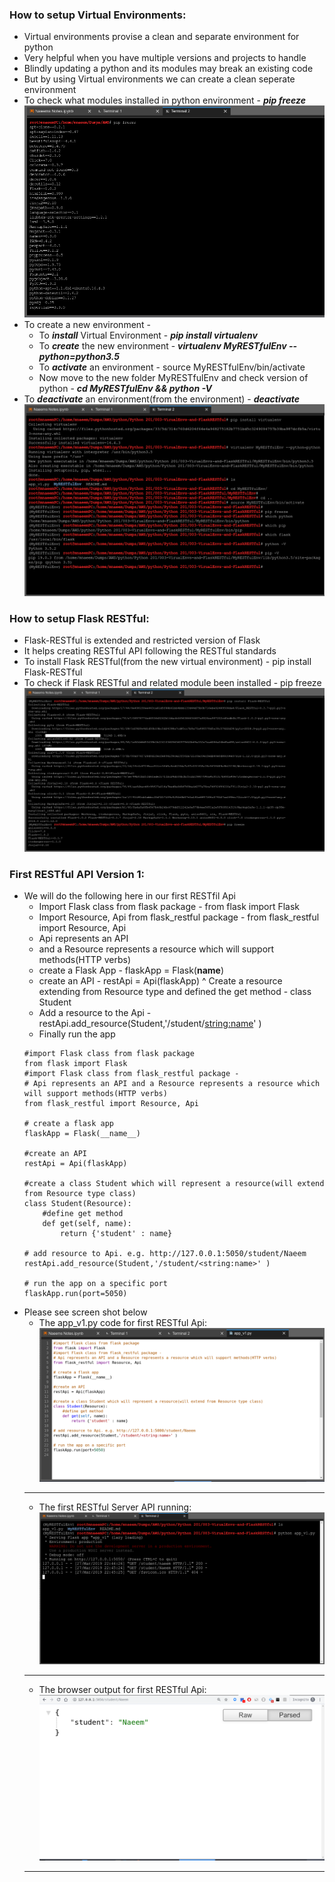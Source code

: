 ### How to setup Virtual Environments:
  * Virtual environments provise a clean and separate environment for python
  * Very helpful when you have multiple versions and projects to handle 
  * Blindly updating a python and its modules may break an existing  code
  * But by using Virtual environments we can create a clean seperate environment 
  * To check what modules installed in python environment - ***pip freeze***
    ![To check what modules installed in python environment](../images/002-03-Pip-Freeze.png)
  * To create a new environment - 
    * To ***install*** Virtual Environment - ***pip install virtualenv***
    * To ***create*** the new environment - ***virtualenv MyRESTfulEnv --python=python3.5***
    * To ***activate*** an environment - source MyRESTfulEnv/bin/activate
    * Now move to the new folder MyRESTfulEnv and check version of python - ***cd MyRESTfulEnv && python -V***
  * To ***deactivate*** an environment(from the environment) - ***deactivate***
    ![Setting up new environment](../images/002-03-Setting-up-new-enviroment.png)

### How to setup Flask RESTful:
  * Flask-RESTful is extended and restricted version of Flask 
  * It helps creating RESTful API following the RESTful standards
  * To install Flask RESTful(from the new virtual environment) - pip install Flask-RESTful
  * To check if Flask RESTful and related module been installed  - pip freeze
    ![Install Flask-RESTful](../images/002-03-Install-Flask-RESTful.png)

### First RESTful API Version 1:
  * We will do the following here in our first RESTfil Api
    * Import Flask class from flask package - from flask import Flask
    * Import Resource, Api from flask_restful package - from flask_restful import Resource, Api
    * Api represents an API 
    * and a Resource represents a resource which will support methods(HTTP verbs)
    * create a Flask App - flaskApp = Flask(__name__)
    * create an API - restApi = Api(flaskApp)
    ^ Create a resource extending from Resource type and defined the get method - class Student
    * Add a resource to the Api - restApi.add_resource(Student,'/student/<string:name>' )
    * Finally run the app 
    ```
    #import Flask class from flask package
    from flask import Flask
    #import Flask class from flask_restful package - 
    # Api represents an API and a Resource represents a resource which will support methods(HTTP verbs)
    from flask_restful import Resource, Api

    # create a flask app
    flaskApp = Flask(__name__)

    #create an API 
    restApi = Api(flaskApp)

    #create a class Student which will represent a resource(will extend from Resource type class)
    class Student(Resource):
        #define get method
        def get(self, name):
            return {'student' : name}

    # add resource to Api. e.g. http://127.0.0.1:5050/student/Naeem 
    restApi.add_resource(Student,'/student/<string:name>' )

    # run the app on a specific port
    flaskApp.run(port=5050)

    ```
  * Please see screen shot below
    * The app_v1.py code for first RESTful Api:
    ![First RESTful Api code](../images/002-03-FirstRestfulAPI-ServerCode.png)
    ---------------------------------------------------------------------------------
    * The first RESTful Server API running:
    ![First RESTful Server API running](../images/002-03-FirstRestfulAPI-Server-Running.png)
    ---------------------------------------------------------------------------------
    * The browser output for first RESTful Api:
    ![First RESTful Api Browser output](../images/002-03-FirstRestfu;API-BrowserOutput.png)
    ---------------------------------------------------------------------------------